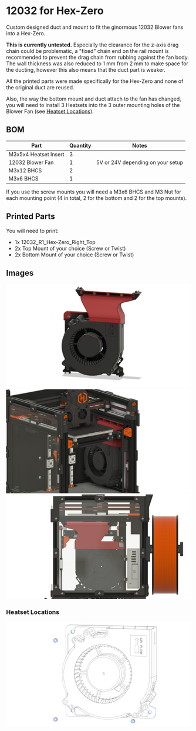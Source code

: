 # 12032 for Hex-Zero

Custom designed duct and mount to fit the ginormous 12032 Blower fans into a Hex-Zero.

**This is currently untested.** Especially the clearance for the z-axis drag chain could be problematic, a "fixed" chain end on the rail mount is recommended to prevent the drag chain from rubbing against the fan body.
The wall thickness was also reduced to 1 mm from 2 mm to make space for the ducting, however this also means that the duct part is weaker.

All the printed parts were made specifically for the Hex-Zero and none of the original duct are reused.

Also, the way the bottom mount and duct attach to the fan has changed, you will need to install 3 Heatsets into the 3 outer mounting holes of the Blower Fan (see [Heatset Locations](#heatset-locations)).

## BOM

| Part                  | Quantity | Notes                             |
| --------------------- | -------- | --------------------------------- |
| M3x5x4 Heatset Insert | 3        |                                   |
| 12032 Blower Fan      | 1        | 5V or 24V depending on your setup |
| M3x12 BHCS            | 2        |                                   |
| M3x6 BHCS             | 1        |                                   |

If you use the screw mounts you will need a M3x6 BHCS and M3 Nut for each mounting point (4 in total, 2 for the bottom and 2 for the top mounts).

## Printed Parts
You will need to print:
- 1x 12032_R1_Hex-Zero_Right_Top
- 2x Top Mount of your choice (Screw or Twist)
- 2x Bottom Mount of your choice (Screw or Twist)

## Images
![12032 Hex-Zero](images/12032_R1_Hex-Zero%20v16.png)
![12032 Hex-Zero Installed](images/12032_R1_Hex-Zero_Right_Assembly.png)
![12032 Hex-Zero Bed clearance](images/12032_R1_Hex-Zero_Right_Side.png)

### Heatset Locations
![12032 Hex-Zero Heatsets](images/12032_R1_Hex-Zero%20v16%20Heatsets.png)
